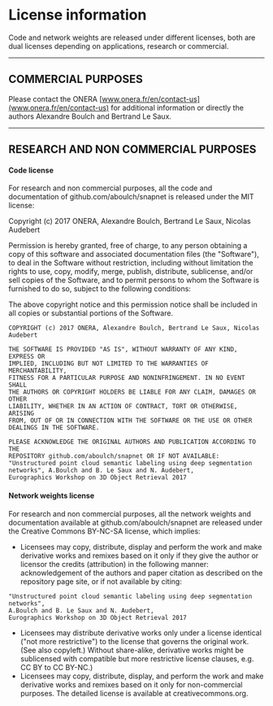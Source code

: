 
# License information

Code and network weights are released under different licenses, both are dual licenses depending on applications, research or commercial.

---

## COMMERCIAL PURPOSES

Please contact the ONERA [www.onera.fr/en/contact-us](www.onera.fr/en/contact-us) for additional information or directly the authors Alexandre Boulch and Bertrand Le Saux.

---

## RESEARCH AND NON COMMERCIAL PURPOSES

#### Code license

For research and non commercial purposes, all the code and documentation of github.com/aboulch/snapnet is released under the MIT license:

Copyright (c) 2017 ONERA, Alexandre Boulch, Bertrand Le Saux, Nicolas Audebert

Permission is hereby granted, free of charge, to any person obtaining a copy of this software and associated documentation files (the "Software"), to deal in the Software without restriction, including without limitation the rights to use, copy, modify, merge, publish, distribute, sublicense, and/or sell copies of the Software, and to permit persons to whom the Software is furnished to do so, subject to the following conditions:

The above copyright notice and this permission notice shall be included in all copies or substantial portions of the Software.
```
COPYRIGHT (c) 2017 ONERA, Alexandre Boulch, Bertrand Le Saux, Nicolas Audebert

THE SOFTWARE IS PROVIDED "AS IS", WITHOUT WARRANTY OF ANY KIND, EXPRESS OR
IMPLIED, INCLUDING BUT NOT LIMITED TO THE WARRANTIES OF MERCHANTABILITY,
FITNESS FOR A PARTICULAR PURPOSE AND NONINFRINGEMENT. IN NO EVENT SHALL
THE AUTHORS OR COPYRIGHT HOLDERS BE LIABLE FOR ANY CLAIM, DAMAGES OR OTHER 
LIABILITY, WHETHER IN AN ACTION OF CONTRACT, TORT OR OTHERWISE, ARISING
FROM, OUT OF OR IN CONNECTION WITH THE SOFTWARE OR THE USE OR OTHER
DEALINGS IN THE SOFTWARE.

PLEASE ACKNOWLEDGE THE ORIGINAL AUTHORS AND PUBLICATION ACCORDING TO THE
REPOSITORY github.com/aboulch/snapnet OR IF NOT AVAILABLE:
"Unstructured point cloud semantic labeling using deep segmentation
networks", A.Boulch and B. Le Saux and N. Audebert,
Eurographics Workshop on 3D Object Retrieval 2017
```

#### Network weights license

For research and non commercial purposes, all the network weights and documentation available at github.com/aboulch/snapnet are released under the Creative Commons BY-NC-SA license, which implies:
- Licensees may copy, distribute, display and perform the work and make derivative works and remixes based on it only if they give the author or licensor the credits (attribution) in the following manner: acknowledgement of the authors and paper citation as described on the repository page site, or if not available by citing:

```
"Unstructured point cloud semantic labeling using deep segmentation networks",
A.Boulch and B. Le Saux and N. Audebert,
Eurographics Workshop on 3D Object Retrieval 2017
```

- Licensees may distribute derivative works only under a license identical ("not more restrictive") to the license that governs the original work. (See also copyleft.) Without share-alike, derivative works might be sublicensed with compatible but more restrictive license clauses, e.g. CC BY to CC BY-NC.)
- Licensees may copy, distribute, display, and perform the work and make derivative works and remixes based on it only for non-commercial purposes.
The detailed license is available at creativecommons.org.
